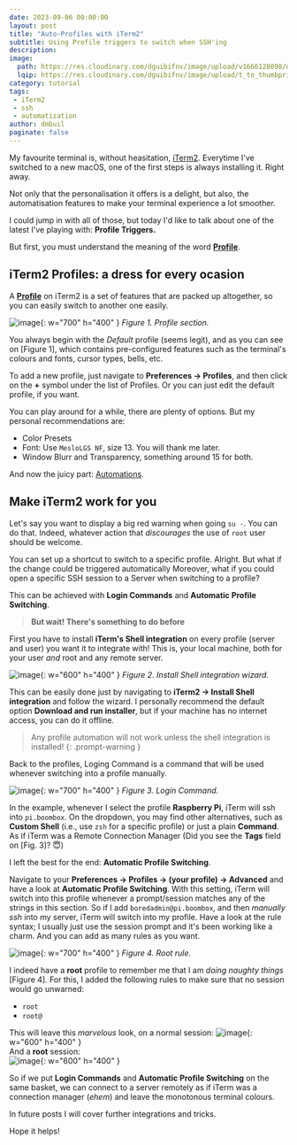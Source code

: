 ```yaml
---
date: 2023-09-06 00:00:00
layout: post
title: "Auto-Profiles with iTerm2"
subtitle: Using Profile triggers to switch when SSH'ing
description:
image: 
  path: https://res.cloudinary.com/dguibifnv/image/upload/v1666128098/dmbuil-github-pages/iterm2-profiles_hmnmey.png
  lqip: https://res.cloudinary.com/dguibifnv/image/upload/t_to_thumbprint/v1666128098/dmbuil-github-pages/iterm2-profiles_hmnmey.png
category: tutorial
tags:
 - iTerm2
 - ssh
 - automatization
author: dmbuil
paginate: false
---
```


My favourite terminal is, without heasitation, [iTerm2](https://iterm2.com/index.html).
Everytime I've switched to a new macOS, one of the first steps is always installing it. Right away.

Not only that the personalisation it offers is a delight, but also, the automatisation features to make your terminal experience a lot smoother.

I could jump in with all of those, but today I'd like to talk about one of the latest I've playing with: **Profile Triggers.**

But first, you must understand the meaning of the word [**Profile**](https://iterm2.com/documentation-preferences-profiles-general.html).

## iTerm2 Profiles: a dress for every ocasion

A [**Profile**](https://iterm2.com/documentation-preferences-profiles-general.html) on iTerm2 is a set of features that are packed up altogether, so you can easily switch to another one easily.

![image](https://res.cloudinary.com/dguibifnv/image/upload/v1666128098/dmbuil-github-pages/iterm2-profiles_hmnmey.png){: w="700" h="400" } 
_Figure 1. Profile section._

You always begin with the _Default_ profile (seems legit), and as you can see on [Figure 1], which contains pre-configured features such as the terminal's colours and fonts, cursor types, bells, etc.

To add a new profile, just navigate to **Preferences → Profiles**, and then click on the **+** symbol under the list of Profiles. Or you can just edit the default profile, if you want. 

You can play around for a while, there are plenty of options. But my personal recommendations are:

 - Color Presets
 - Font: Use `MesloLGS NF`, size 13. You will thank me later. 
 - Window Blurr and Transparency, something around 15 for both.

And now the juicy part: [Automations](#make-iterm2-work-for-you).

## Make iTerm2 work for you

Let's say you want to display a big red warning when going `su -`. You can do that. Indeed, whatever action that _discourages_ the use of `root` user should be welcome.

You can set up a shortcut to switch to a specific profile. Alright. But what if the change could be triggered automatically
Moreover, what if you could open a specific SSH session to a Server when switching to a profile?

This can be achieved with **Login Commands** and **Automatic Profile Switching**.

> **But wait! There's something to do before**

First you have to install **iTerm's Shell integration** on every profile (server and user) you want it to integrate with!
This is, your local machine, both for your user _and_ root and any remote server.

![image](https://res.cloudinary.com/dguibifnv/image/upload/t_crop_and_save/v1694034756/dmbuil-github-pages/integration-1.png){: w="600" h="400" }
_Figure 2. Install Shell integration wizard._

This can be easily done just by navigating to **iTerm2 → Install Shell integration** and follow the wizard. I personally recommend the default option **Download and run installer**, but if your machine has no internet access, you can do it offline.

> Any profile automation will not work unless the shell integration is installed!
{: .prompt-warning }

Back to the profiles, Loging Command is a command that will be used whenever switching into a profile manually.

![image](https://res.cloudinary.com/dguibifnv/image/upload/t_crop_and_save/v1694034010/dmbuil-github-pages/profile-2.png){: w="700" h="400" }
_Figure 3. Login Command._

In the example, whenever I select the profile **Raspberry Pi**, iTerm will ssh into `pi.boombox`. 
On the dropdown, you may find other alternatives, such as **Custom Shell** (i.e., use `zsh` for a specific profile) or just a plain **Command**. As if iTerm was a Remote Connection Manager (Did you see the **Tags** field on [Fig. 3]? 😇)

I left the best for the end: **Automatic Profile Switching**.

Navigate to your **Preferences → Profiles → (your profile) → Advanced** and have a look at **Automatic Profile Switching**.
With this setting, iTerm will switch into this profile whenever a prompt/session matches any of the strings in this section.
So if I add `boredadmin@pi.boombox`, and then _manually ssh_ into my server, iTerm will switch into my profile.
Have a look at the rule syntax; I usually just use the session prompt and it's been working like a charm.
And you can add as many rules as you want.

![image](https://res.cloudinary.com/dguibifnv/image/upload/t_crop_and_save/v1694035285/dmbuil-github-pages/profile-3.png){: w="700" h="400" } 
_Figure 4. Root rule._

I indeed have a **root** profile to remember me that I am _doing naughty things_ [Figure 4]. For this, I added the following rules to make sure that no session would go unwarned:

 - `root`
 - `root@` 

This will leave this _marvelous_ look, on a normal session:
![image](https://res.cloudinary.com/dguibifnv/image/upload/t_crop_and_save/v1694035440/dmbuil-github-pages/profile-4.png){: w="600" h="400" }  
And a **root** session:  
![image](https://res.cloudinary.com/dguibifnv/image/upload/t_crop_and_save/v1694035443/dmbuil-github-pages/profile-5.png){: w="600" h="400" }

So if we put **Login Commands** and **Automatic Profile Switching** on the same basket, we can connect to a server remotely as if iTerm was a connection manager (_ehem_) and leave the monotonous terminal colours.

In future posts I will cover further integrations and tricks. 

Hope it helps!